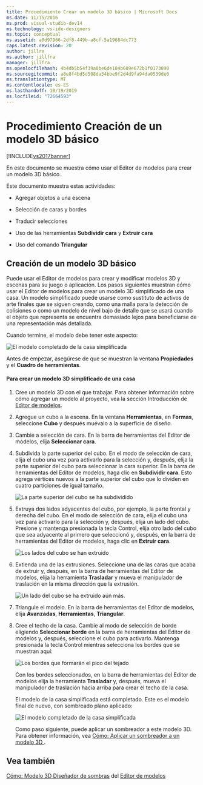 ```yaml
---
title: Procedimiento Crear un modelo 3D básico | Microsoft Docs
ms.date: 11/15/2016
ms.prod: visual-studio-dev14
ms.technology: vs-ide-designers
ms.topic: conceptual
ms.assetid: a0d97966-2df8-449b-a8cf-5a19684dc773
caps.latest.revision: 20
author: jillre
ms.author: jillfra
manager: jillfra
ms.openlocfilehash: 4b4db5b54f39a0be6de184b609e672b1f0173890
ms.sourcegitcommit: a8e8f4bd5d508da34bbe9f2d4d9fa94da0539de0
ms.translationtype: MT
ms.contentlocale: es-ES
ms.lasthandoff: 10/19/2019
ms.locfileid: "72664593"
---
```

# <a name="how-to-create-a-basic-3-d-model"></a>Procedimiento Creación de un modelo 3D básico
[!INCLUDE[vs2017banner](../includes/vs2017banner.md)]

En este documento se muestra cómo usar el Editor de modelos para crear un modelo 3D básico.

 Este documento muestra estas actividades:

- Agregar objetos a una escena

- Selección de caras y bordes

- Traducir selecciones

- Uso de las herramientas **Subdividir cara** y **Extruir cara**

- Uso del comando **Triangular**

## <a name="creating-a-basic-3-d-model"></a>Creación de un modelo 3D básico
 Puede usar el Editor de modelos para crear y modificar modelos 3D y escenas para su juego o aplicación. Los pasos siguientes muestran cómo usar el Editor de modelos para crear un modelo 3D simplificado de una casa. Un modelo simplificado puede usarse como sustituto de activos de arte finales que se siguen creando, como una malla para la detección de colisiones o como un modelo de nivel bajo de detalle que se usará cuando el objeto que representa se encuentra demasiado lejos para beneficiarse de una representación más detallada.

 Cuando termine, el modelo debe tener este aspecto:

 ![El modelo completado de la casa simplificada](../designers/media/gfx-model-demo-house-final.png "gfx_model_demo_house_final")

 Antes de empezar, asegúrese de que se muestran la ventana **Propiedades** y el **Cuadro de herramientas**.

#### <a name="to-create-a-simplified-3-d-model-of-a-house"></a>Para crear un modelo 3D simplificado de una casa

1. Cree un modelo 3D con el que trabajar. Para obtener información sobre cómo agregar un modelo al proyecto, vea la sección Introducción de [Editor de modelos](../designers/model-editor.md).

2. Agregue un cubo a la escena. En la ventana **Herramientas**, en **Formas**, seleccione **Cubo** y después muévalo a la superficie de diseño.

3. Cambie a selección de cara. En la barra de herramientas del Editor de modelos, elija **Seleccionar cara**.

4. Subdivida la parte superior del cubo. En el modo de selección de cara, elija el cubo una vez para activarlo para la selección y, después, elija la parte superior del cubo para seleccionar la cara superior. En la barra de herramientas del Editor de modelos, haga clic en **Subdividir cara**. Esto agrega vértices nuevos a la parte superior del cubo que lo dividen en cuatro particiones de igual tamaño.

    ![La parte superior del cubo se ha subdividido](../designers/media/gfx-model-demo-house-subdiv.png "gfx_model_demo_house_subdiv")

5. Extruya dos lados adyacentes del cubo, por ejemplo, la parte frontal y derecha del cubo. En el modo de selección de cara, elija el cubo una vez para activarlo para la selección y, después, elija un lado del cubo. Presione y mantenga presionada la tecla Control, elija otro lado del cubo que sea adyacente al primero que seleccionó y, después, en la barra de herramientas del Editor de modelos, haga clic en **Extruir cara**.

    ![Los lados del cubo se han extruido](../designers/media/gfx-model-demo-house-extrude.png "gfx_model_demo_house_extrude")

6. Extienda una de las extrusiones. Seleccione una de las caras que acaba de extruir y, después, en la barra de herramientas del Editor de modelos, elija la herramienta **Trasladar** y mueva el manipulador de traslación en la misma dirección que la extrusión.

    ![Un lado del cubo se ha extruido aún más.](../designers/media/gfx-model-demo-house-extend.png "gfx_model_demo_house_extend")

7. Triangule el modelo. En la barra de herramientas del Editor de modelos, elija **Avanzadas**, **Herramientas**, **Triangular**.

8. Cree el techo de la casa. Cambie al modo de selección de borde eligiendo **Seleccionar borde** en la barra de herramientas del Editor de modelos y, después, seleccione el cubo para activarlo. Mantenga presionada la tecla Control mientras selecciona los bordes que se muestran aquí:

    ![Los bordes que formarán el pico del tejado](../designers/media/gfx-model-demo-house-edges.png "gfx_model_demo_house_edges")

    Con los bordes seleccionados, en la barra de herramientas del Editor de modelos elija la herramienta **Trasladar** y, después, mueva el manipulador de traslación hacia arriba para crear el techo de la casa.

   El modelo de la casa simplificada está completado. Este es el modelo final de nuevo, con sombreado plano aplicado:

   ![El modelo completado de la casa simplificada](../designers/media/gfx-model-demo-house-final.png "gfx_model_demo_house_final")

   Como paso siguiente, puede aplicar un sombreador a este modelo 3D. Para obtener información, vea [Cómo: Aplicar un sombreador a un modelo 3D ](../designers/how-to-apply-a-shader-to-a-3-d-model.md).

## <a name="see-also"></a>Vea también
 [Cómo: Modelo 3D ](../designers/how-to-model-3-d-terrain.md) [Diseñador de sombras](../designers/shader-designer.md) del [Editor de modelos](../designers/model-editor.md)
